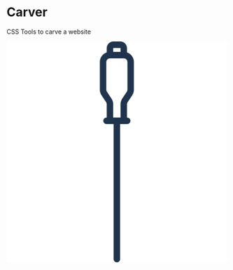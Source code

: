 # Carver
CSS Tools to carve a website

![alt tag](https://github.com/stabla/Carver/blob/gh-pages/assets/chisel.png)
